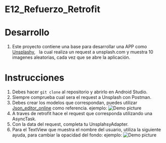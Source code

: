 # E12_Refuerzo_Retrofit
  # Desarrollo
  
1. Este proyecto contiene una base para desarrollar una APP como [Unsplashy](https://play.google.com/store/apps/details?id=com.desafiolatam.unsplashy),
   la cual realiza un request a unsplash.com y muestra 10 imagenes aleatorias, cada vez que se abre la aplicación.

  # Instrucciones
   
1.  Debes hacer `git clone` al repositorio y abrirlo en Android Studio.
2.  Siempre comprueba cual sera el request a Unsplash con Postman.
3.  Debes crear los  modelos que correspondan, puedes utilizar [Json_editor_online](http://www.jsoneditoronline.org/) como referencia.
    ejemplo: ![Demo picture](https://firebasestorage.googleapis.com/v0/b/bilearning-3a15b.appspot.com/o/e12_refuerzo_retrofit%2FGif%20Json%20online%20editor.gif?alt=media&token=f29dcf7c-db29-417a-b2cb-7eac90e1c359)
4.  A traves de retrofit hace el request que corresponda utilizando una AsyncTask.
5.  Con la data del request, completa tu UnsplahsyAdapter.
6.  Para el TextView que muestra el nombre del usuario, utiliza la siguiente ayuda, para cambiar la opacidad del fondo:
    ejemplo:  ![Demo picture](https://firebasestorage.googleapis.com/v0/b/bilearning-3a15b.appspot.com/o/e12_refuerzo_retrofit%2FGif%20Opacity.gif?alt=media&token=b5849752-cd77-4bdb-a7d4-326f52d3a9c2)



